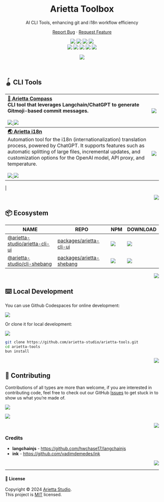 <div align="center"><a name="readme-top"></a>

<h1 align="center">Arietta Toolbox</h1>

AI CLI Tools, enhancing git and i18n workflow efficiency

[Report Bug][github-issues-link] · [Request Feature][github-issues-link]

<!-- SHIELD GROUP -->

[![][github-release-shield]][github-release-link]
[![][github-releasedate-shield]][github-releasedate-link]
[![][github-action-test-shield]][github-action-test-link]
[![][github-action-release-shield]][github-action-release-link]<br/>
[![][github-contributors-shield]][github-contributors-link]
[![][github-forks-shield]][github-forks-link]
[![][github-stars-shield]][github-stars-link]
[![][github-issues-shield]][github-issues-link]
[![][github-license-shield]][github-license-link]

![][split]

</div>

<br/>

## 🪀 CLI Tools

| [**💌 Arietta Compass**][arietta-compass-github]<br/>CLI tool that leverages Langchain/ChatGPT to generate Gitmoji-based commit messages.<br/><br/>[![][arietta-compass-version] ![][arietta-compass-download]][arietta-compass-url]                                                                                                                                                               | [![][arietta-compass-cover]][arietta-compass-github] |
| :------------------------------------------------------------------------------------------------------------------------------------------------------------------------------------------------------------------------------------------------------------------------------------------------------------------------------------------------------------------------------------------------------------- | :------------------------------------------- |
| [**🌏 Arietta i18n**][arietta-i18n-github]<br/>Automation tool for the i18n (internationalization) translation process, powered by ChatGPT. It supports features such as automatic splitting of large files, incremental updates, and customization options for the OpenAI model, API proxy, and temperature.<br/><br/>[![][arietta-i18n-version] ![][arietta-i18n-download]][arietta-i18n-url] | [![][arietta-i18n-cover]][arietta-i18n-github]     |
|

<div align="right">

[![][back-to-top]](#readme-top)

</div>

## 📦 Ecosystem

| NAME                                | REPO                                        | NPM                                | DOWNLOAD              |
| ----------------------------------- | ------------------------------------------- | ---------------------------------- | --------------------- |
| [@arietta-studio/arietta-cli-ui][ui-url]           | [packages/arietta-cli-ui][ui-github]           | [![][ui-shield]][ui-url]           | ![][ui-download]      |
| [@arietta-studio/cli-shebang][shebang-url] | [packages/arietta-shebang][shebang-github] | [![][shebang-shield]][shebang-url] | ![][shebang-download] |

<div align="right">

[![][back-to-top]](#readme-top)

</div>

## ⌨️ Local Development

You can use Github Codespaces for online development:

[![][github-codespace-shield]][github-codespace-link]

Or clone it for local development:

[![][bun-shield]][bun-link]

```bash
git clone https://github.com/arietta-studio/arietta-tools.git
cd arietta-tools
bun install
```

<div align="right">

[![][back-to-top]](#readme-top)

</div>

## 🤝 Contributing

Contributions of all types are more than welcome, if you are interested in contributing code, feel free to check out our GitHub [Issues][github-issues-link] to get stuck in to show us what you’re made of.

[![][pr-welcome-shield]][pr-welcome-link]

[![][github-contrib-shield]][github-contrib-link]

<div align="right">

[![][back-to-top]](#readme-top)

</div>

### Credits

- **langchainjs** - <https://github.com/hwchase17/langchainjs>
- **ink** - <https://github.com/vadimdemedes/ink>

<div align="right">

[![][back-to-top]](#readme-top)

</div>

---

#### 📝 License

Copyright © 2024 [Arietta Studio][profile-link]. <br />
This project is [MIT](./LICENSE) licensed.

<!-- LINK GROUP -->

[back-to-top]: https://img.shields.io/badge/-BACK_TO_TOP-151515?style=flat-square
[bun-link]: https://bun.sh
[bun-shield]: https://img.shields.io/badge/-speedup%20with%20bun-black?logo=bun&style=for-the-badge
[github-action-release-link]: https://github.com/arietta-studio/arietta-tools/actions/workflows/release.yml
[github-action-release-shield]: https://img.shields.io/github/actions/workflow/status/arietta-studio/arietta-tools/release.yml?label=release&labelColor=black&logo=githubactions&logoColor=white&style=flat-square
[github-action-test-link]: https://github.com/arietta-studio/arietta-tools/actions/workflows/test.yml
[github-action-test-shield]: https://img.shields.io/github/actions/workflow/status/arietta-studio/arietta-tools/test.yml?label=test&labelColor=black&logo=githubactions&logoColor=white&style=flat-square
[github-codespace-link]: https://codespaces.new/arietta-studio/arietta-tools
[github-codespace-shield]: https://github.com/codespaces/badge.svg
[github-contrib-link]: https://github.com/arietta-studio/arietta-tools/graphs/contributors
[github-contrib-shield]: https://contrib.rocks/image?repo=arietta-studio%2Farietta-tools
[github-contributors-link]: https://github.com/arietta-studio/arietta-tools/graphs/contributors
[github-contributors-shield]: https://img.shields.io/github/contributors/arietta-studio/arietta-tools?color=c4f042&labelColor=black&style=flat-square
[github-forks-link]: https://github.com/arietta-studio/arietta-tools/network/members
[github-forks-shield]: https://img.shields.io/github/forks/arietta-studio/arietta-tools?color=8ae8ff&labelColor=black&style=flat-square
[github-issues-link]: https://github.com/arietta-studio/arietta-tools/issues
[github-issues-shield]: https://img.shields.io/github/issues/arietta-studio/arietta-tools?color=ff80eb&labelColor=black&style=flat-square
[github-license-link]: https://github.com/arietta-studio/arietta-tools/blob/main/LICENSE
[github-license-shield]: https://img.shields.io/github/license/arietta-studio/arietta-tools?color=white&labelColor=black&style=flat-square
[github-release-link]: https://github.com/arietta-studio/arietta-tools/releases
[github-release-shield]: https://img.shields.io/github/v/release/arietta-studio/arietta-tools?color=369eff&labelColor=black&logo=github&style=flat-square
[github-releasedate-link]: https://github.com/arietta-studio/arietta-tools/releases
[github-releasedate-shield]: https://img.shields.io/github/release-date/arietta-studio/arietta-tools?labelColor=black&style=flat-square
[github-stars-link]: https://github.com/arietta-studio/arietta-tools/network/stargazers
[github-stars-shield]: https://img.shields.io/github/stars/arietta-studio/arietta-tools?color=ffcb47&labelColor=black&style=flat-square
[arietta-compass-cover]: https://gw.alipayobjects.com/zos/kitchen/3%26ByxtP39X/preview.webp
[arietta-compass-download]: https://img.shields.io/npm/dt/@arietta-studio/arietta-compass?labelColor=black&&style=flat-square
[arietta-compass-github]: https://github.com/arietta-studio/arietta-tools/tree/master/packages/arietta-compass/README.md
[arietta-compass-url]: https://www.npmjs.com/package/@arietta-studio/arietta-compass
[arietta-compass-version]: https://img.shields.io/npm/v/@arietta-studio/arietta-compass?color=369eff&labelColor=black&logo=npm&logoColor=white&style=flat-square
[arietta-i18n-cover]: https://gw.alipayobjects.com/zos/kitchen/AH7rvv06qn/preview-i18n.webp
[arietta-i18n-download]: https://img.shields.io/npm/dt/@arietta-studio/arietta-i18n?labelColor=black&&style=flat-square
[arietta-i18n-github]: https://github.com/arietta-studio/arietta-tools/tree/master/packages/arietta-i18n/README.md
[arietta-i18n-url]: https://www.npmjs.com/package/@arietta-studio/arietta-i18n
[arietta-i18n-version]: https://img.shields.io/npm/v/@arietta-studio/arietta-i18n?color=369eff&labelColor=black&logo=npm&logoColor=white&style=flat-square
[pr-welcome-link]: https://github.com/arietta-studio/arietta-tools/pulls
[pr-welcome-shield]: https://img.shields.io/badge/%F0%9F%A4%AF%20PR%20WELCOME-%E2%86%92-ffcb47?labelColor=black&style=for-the-badge
[profile-link]: https://github.com/arietta-studio
[shebang-download]: https://img.shields.io/npm/dt/@arietta-studio/cli-shebang?labelColor=black&style=flat-square
[shebang-github]: https://github.com/arietta-studio/arietta-tools/tree/master/packages/arietta-shebang/README.md
[shebang-shield]: https://img.shields.io/npm/v/@arietta-studio/cli-shebang?color=369eff&labelColor=black&logo=npm&logoColor=white&style=flat-square
[shebang-url]: https://www.npmjs.com/package/@arietta-studio/cli-shebang
[split]: https://raw.githubusercontent.com/andreasbm/readme/master/assets/lines/rainbow.png
[ui-download]: https://img.shields.io/npm/dt/@arietta-studio/arietta-cli-ui?labelColor=black&style=flat-square
[ui-github]: https://github.com/arietta-studio/arietta-tools/tree/master/packages/arietta-cli-ui/README.md
[ui-shield]: https://img.shields.io/npm/v/@arietta-studio/arietta-cli-ui?color=369eff&labelColor=black&logo=npm&logoColor=white&style=flat-square
[ui-url]: https://www.npmjs.com/package/@arietta-studio/arietta-cli-ui

